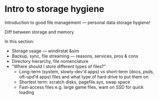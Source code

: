 # Intro to storage hygiene

Introduction to good file management — personal data storage hygiene!&#x20;

Diff between storage and memory

In this section:

* Storage usage — windirstat \&sim
* Backup, sync, file streaming — reasons, services, pros & cons
* Directory hierarchy, file nomenclature
* "Where should I store different types of files?"&#x20;
  * Long-term (system, slowly-dev'd apps) vs short-term (docs, psds, oft-upd'd apps) files and what type of hard drive to put them on
  * Shortest term: scratch disks, pagefile.sys, swap space
  * Fast-access files e.g. large game files, want on SSD for quick loading

